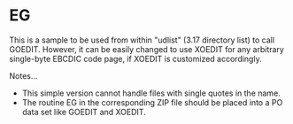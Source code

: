 # EG
This is a sample to be used from within "udlist" (3.17 directory list) to call GOEDIT. However, it can be easily changed to use XOEDIT for any arbitrary single-byte EBCDIC code page, if XOEDIT is customized accordingly.

Notes...
- This simple version cannot handle files with single quotes in the name.
- The routine EG in the corresponding ZIP file should be placed into a PO data set like GOEDIT and XOEDIT.